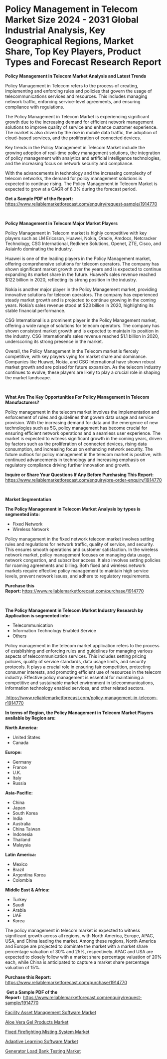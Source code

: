 <p><h1>Policy Management in Telecom Market Size 2024 - 2031 Global Industrial Analysis, Key Geographical Regions, Market Share, Top Key Players, Product Types and Forecast Research Report</h1></p><p><strong>Policy Management in Telecom Market Analysis and Latest Trends</strong></p>
<p><p>Policy Management in Telecom refers to the process of creating, implementing and enforcing rules and policies that govern the usage of telecommunications services and resources. This includes managing network traffic, enforcing service-level agreements, and ensuring compliance with regulations.</p><p>The Policy Management in Telecom Market is experiencing significant growth due to the increasing demand for efficient network management solutions to improve quality of service and enhance customer experience. The market is also driven by the rise in mobile data traffic, the adoption of cloud-based services, and the proliferation of connected devices.</p><p>Key trends in the Policy Management in Telecom Market include the growing adoption of real-time policy management solutions, the integration of policy management with analytics and artificial intelligence technologies, and the increasing focus on network security and compliance.</p><p>With the advancements in technology and the increasing complexity of telecom networks, the demand for policy management solutions is expected to continue rising. The Policy Management in Telecom Market is expected to grow at a CAGR of 8.3% during the forecast period.</p></p>
<p><strong>Get a Sample PDF of the Report:&nbsp;</strong> <a href="https://www.reliablemarketforecast.com/enquiry/request-sample/1914770">https://www.reliablemarketforecast.com/enquiry/request-sample/1914770</a></p>
<p>&nbsp;</p>
<p><strong>Policy Management in Telecom Major Market Players</strong></p>
<p><p>Policy Management in Telecom market is highly competitive with key players such as LM Ericsson, Huawei, Nokia, Oracle, Amdocs, Netcracker Technology, CSG International, Redknee Solutions, Openet, ZTE, Cisco, and Asiainfo dominating the industry. </p><p>Huawei is one of the leading players in the Policy Management market, offering comprehensive solutions for telecom operators. The company has shown significant market growth over the years and is expected to continue expanding its market share in the future. Huawei’s sales revenue reached $122 billion in 2020, reflecting its strong position in the industry.</p><p>Nokia is another major player in the Policy Management market, providing innovative solutions for telecom operators. The company has experienced steady market growth and is projected to continue growing in the coming years. Nokia’s sales revenue stood at $23 billion in 2020, highlighting its stable financial performance.</p><p>CSG International is a prominent player in the Policy Management market, offering a wide range of solutions for telecom operators. The company has shown consistent market growth and is expected to maintain its position in the industry. CSG International’s sales revenue reached $1.1 billion in 2020, underscoring its strong presence in the market.</p><p>Overall, the Policy Management in the Telecom market is fiercely competitive, with key players vying for market share and dominance. Companies like Huawei, Nokia, and CSG International have shown robust market growth and are poised for future expansion. As the telecom industry continues to evolve, these players are likely to play a crucial role in shaping the market landscape.</p></p>
<p>&nbsp;</p>
<p><strong>What Are The Key Opportunities For Policy Management in Telecom Manufacturers?</strong></p>
<p><p>Policy management in the telecom market involves the implementation and enforcement of rules and guidelines that govern data usage and service provision. With the increasing demand for data and the emergence of new technologies such as 5G, policy management has become crucial for ensuring efficient network operations and a seamless user experience. The market is expected to witness significant growth in the coming years, driven by factors such as the proliferation of connected devices, rising data consumption, and increasing focus on enhancing network security. The future outlook for policy management in the telecom market is positive, with continued advancements in technology and increasing emphasis on regulatory compliance driving further innovation and growth.</p></p>
<p><strong>Inquire or Share Your Questions If Any Before Purchasing This Report:</strong> <a href="https://www.reliablemarketforecast.com/enquiry/pre-order-enquiry/1914770">https://www.reliablemarketforecast.com/enquiry/pre-order-enquiry/1914770</a></p>
<p>&nbsp;</p>
<p><strong>Market Segmentation</strong></p>
<p><strong>The Policy Management in Telecom Market Analysis by types is segmented into:</strong></p>
<p><ul><li>Fixed Network</li><li>Wireless Network</li></ul></p>
<p><p>Policy management in the fixed network telecom market involves setting rules and regulations for network traffic, quality of service, and security. This ensures smooth operations and customer satisfaction. In the wireless network market, policy management focuses on managing data usage, network congestion, and subscriber access. It also involves setting policies for roaming agreements and billing. Both fixed and wireless network markets require effective policy management to maintain high service levels, prevent network issues, and adhere to regulatory requirements.</p></p>
<p><strong>Purchase this Report:&nbsp;</strong><a href="https://www.reliablemarketforecast.com/purchase/1914770">https://www.reliablemarketforecast.com/purchase/1914770</a></p>
<p>&nbsp;</p>
<p><strong>The Policy Management in Telecom Market Industry Research by Application is segmented into:</strong></p>
<p><ul><li>Telecommunication</li><li>Information Technology Enabled Service</li><li>Others</li></ul></p>
<p><p>Policy management in the telecom market application refers to the process of establishing and enforcing rules and guidelines for managing various aspects of telecommunication services. This includes setting pricing policies, quality of service standards, data usage limits, and security protocols. It plays a crucial role in ensuring fair competition, protecting consumer interests, and promoting efficient use of resources in the telecom industry. Effective policy management is essential for maintaining a competitive and sustainable market environment in telecommunications, information technology enabled services, and other related sectors.</p></p>
<p><a href="https://www.reliablemarketforecast.com/policy-management-in-telecom-r1914770">&nbsp;https://www.reliablemarketforecast.com/policy-management-in-telecom-r1914770</a></p>
<p><strong>In terms of Region, the Policy Management in Telecom Market Players available by Region are:</strong></p>
<p>
    <p> <strong> North America: </strong>
        <ul>
            <li>United States</li>
            <li>Canada</li>
        </ul>
        </p> 
    <p> <strong> Europe: </strong>
        <ul>
            <li>Germany</li>
            <li>France</li>
            <li>U.K.</li>
            <li>Italy</li>
            <li>Russia</li>
        </ul>
        </p> 
    <p> <strong> Asia-Pacific: </strong>
        <ul>
            <li>China</li>
            <li>Japan</li>
            <li>South Korea</li>
            <li>India</li>
            <li>Australia</li>
            <li>China Taiwan</li>
            <li>Indonesia</li>
            <li>Thailand</li>
            <li>Malaysia</li>
        </ul>
        </p> 
    <p> <strong> Latin America: </strong>
        <ul>
            <li>Mexico</li>
            <li>Brazil</li>
            <li>Argentina Korea</li>
            <li>Colombia</li>
        </ul>
        </p> 
    <p> <strong> Middle East & Africa: </strong>
        <ul>
            <li>Turkey</li>
            <li>Saudi</li>
            <li>Arabia</li>
            <li>UAE</li>
            <li>Korea</li>
        </ul>
    </p>
    </p>
<p><p>The policy management in telecom market is expected to witness significant growth across all regions, with North America, Europe, APAC, USA, and China leading the market. Among these regions, North America and Europe are projected to dominate the market with a market share percentage valuation of 30% and 25%, respectively. APAC and USA are expected to closely follow with a market share percentage valuation of 20% each, while China is anticipated to capture a market share percentage valuation of 15%.</p></p>
<p><strong>Purchase this Report: </strong><a href="https://www.reliablemarketforecast.com/purchase/1914770">https://www.reliablemarketforecast.com/purchase/1914770</a></p>
<p>&nbsp;<strong>Get a Sample PDF of the Report:&nbsp;&nbsp;</strong><a href="https://www.reliablemarketforecast.com/enquiry/request-sample/1914770">https://www.reliablemarketforecast.com/enquiry/request-sample/1914770</a></p>
<p><strong></strong></p>
<p><p><a href="https://github.com/JordyBecker/Market-Research-Report-List-1/blob/main/facility-asset-management-software-market.md">Facility Asset Management Software Market</a></p><p><a href="https://medium.com/@alexander.bell98078/global-aloe-vera-gel-products-market-trends-insights-into-growth-opportunities-and-challenges-dd3490bec88c">Aloe Vera Gel Products Market</a></p><p><a href="https://medium.com/@caraleeh23/global-fixed-firefighting-misting-system-market-size-and-market-trends-analysis-by-regional-48c142d00acd">Fixed Firefighting Misting System Market</a></p><p><a href="https://www.linkedin.com/pulse/future-trends-global-adaptive-learning-software-market-insights-pkgec">Adaptive Learning Software Market</a></p><p><a href="https://github.com/jadenRaynor/Market-Research-Report-List-1/blob/main/generator-load-bank-testing-market.md">Generator Load Bank Testing Market</a></p></p>